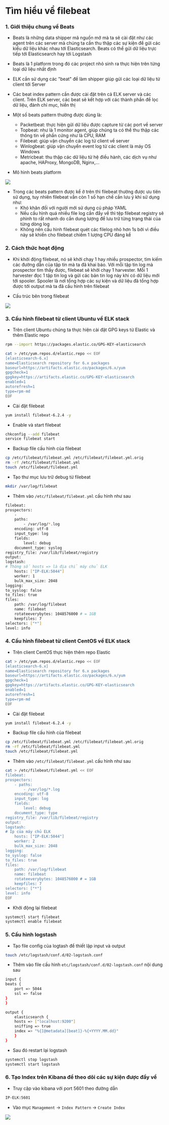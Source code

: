 # Tìm hiểu về filebeat

### 1. Giới thiệu chung về Beats

- Beats là những data shipper mã nguồn mở mà ta sẽ cài đặt như các agent trên các server mà chúng ta cần thu thập các sự kiện để gửi các kiểu dữ liệu khác nhau tới Elasticsearch. Beats có thể gửi dữ liệu trực tiếp tới Elasticsearch hay tới Logstash

- Beats là 1 platform trong đó các project nhỏ sinh ra thực hiện trên từng loại dữ liệu nhất định

- ELK cần sử dụng các "beat" để làm shipper giúp gửi các loại dữ liệu từ client tới Server

- Các beat index pattern cần được cài đặt trên cả ELK server và các client. Trên ELK server, các beat sẽ kết hợp với các thành phần để lọc dữ liệu, đánh chỉ mục, hiển thị

- Một số beats pattern thường được dùng là:
    - Packetbeat: thực hiện gửi dữ liệu được capture từ các port về server
    - Topbeat: như là 1 monitor agent, giúp chúng ta có thể thu thập các thông tin về phần cứng như là CPU, RAM
    - Filebeat: giúp vận chuyển các log từ client về server
    - Winlogbeat: giúp vận chuyển event log từ các client là máy OS Windows
    - Metricbeat: thu thập các dữ liệu từ hệ điều hành, các dịch vụ như apache, HAProxy, MongoDB, Nginx,...

- Mô hình beats platform

![](./images/elk_5.png)

- Trong các beats pattern được kể ở trên thì filebeat thường được ưu tiên sử dụng, tuy nhiên filebeat vẫn còn 1 số hạn chế cần lưu ý khi sử dụng như:
    - Khó khăn đối với người mới sử dụng cú pháp YAML
    - Nếu cấu hình quá nhiều file log cần đẩy về thì tệp filebeat registry sẽ phình to rất nhanh do cần dung lượng để lưu trữ từng trạng thái của từng dòng log
    - Không nên cấu hình filebeat quét các filelog nhỏ hơn 1s bởi vì điều này sẽ khiến cho filebeat chiếm 1 lượng CPU đáng kể

### 2. Cách thức hoạt động

- Khi khởi động filebeat, nó sẽ khởi chạy 1 hay nhiều prospector, tìm kiếm các đường dẫn của tập tin mà ta đã khai báo. Với mỗi tập tin log mà prospector tìm thấy được, filebeat sẽ khởi chạy 1 harvester. Mỗi 1 harvester đọc 1 tập tin log và gửi các bản tin log này khi có dữ liệu mới tới spooler. Spooler là nơi tổng hợp các sự kiện và dữ liệu đã tổng hợp được tới output mà ta đã cấu hình trên filebeat

- Cấu trúc bên trong filebeat

![](./images/elk_6.png)

### 3. Cấu hình filebeat từ client Ubuntu về ELK stack

- Trên client Ubuntu chúng ta thực hiện cài đặt GPG keys từ Elastic và thêm Elastic repo

```sh
rpm --import https://packages.elastic.co/GPG-KEY-elasticsearch

cat > /etc/yum.repos.d/elastic.repo << EOF
[elasticsearch-6.x]
name=Elasticsearch repository for 6.x packages
baseurl=https://artifacts.elastic.co/packages/6.x/yum
gpgcheck=1
gpgkey=https://artifacts.elastic.co/GPG-KEY-elasticsearch
enabled=1
autorefresh=1
type=rpm-md
EOF
```

- Cài đặt filebeat

```sh
yum install filebeat-6.2.4 -y
```

- Enable và start filebeat

```sh
chkconfig --add filebeat
service filebeat start 
```

- Backup file cấu hình của filebeat

```sh
cp /etc/filebeat/filebeat.yml /etc/filebeat/filebeat.yml.orig
rm -rf /etc/filebeat/filebeat.yml
touch /etc/filebeat/filebeat.yml
```

- Tạo thư mục lưu trữ debug từ filebeat

```sh
mkdir /var/log/filebeat
```

- Thêm vào ```/etc/filebeat/filebeat.yml``` cấu hình như sau

```sh
filebeat:
prospectors:
    -
    paths:
        - /var/log/*.log
    encoding: utf-8
    input_type: log
    fields:
        level: debug
    document_type: syslog
registry_file: /var/lib/filebeat/registry
output:
logstash:
# Thông số hosts => là địa chỉ máy chủ ELK
    hosts: ["IP-ELK:5044"]
    worker: 1
    bulk_max_size: 2048
logging:
to_syslog: false
to_files: true
files:
    path: /var/log/filebeat
    name: filebeat
    rotateeverybytes: 1048576000 # = 1GB
    keepfiles: 7
selectors: ["*"]
level: info
```

### 4. Cấu hình filebeat từ client CentOS về ELK stack

- Trên client CentOS thực hiện thêm repo Elastic

```sh
cat > /etc/yum.repos.d/elastic.repo << EOF
[elasticsearch-6.x]
name=Elasticsearch repository for 6.x packages
baseurl=https://artifacts.elastic.co/packages/6.x/yum
gpgcheck=1
gpgkey=https://artifacts.elastic.co/GPG-KEY-elasticsearch
enabled=1
autorefresh=1
type=rpm-md
EOF
```

- Cài đặt filebeat

```sh
yum install filebeat-6.2.4 -y
```

- Backup file cấu hình của filebeat

```sh
cp /etc/filebeat/filebeat.yml /etc/filebeat/filebeat.yml.orig
rm -rf /etc/filebeat/filebeat.yml
touch /etc/filebeat/filebeat.yml
```

- Thêm vào ```/etc/filebeat/filebeat.yml``` cấu hình như sau

```sh
cat > /etc/filebeat/filebeat.yml << EOF
filebeat:
prospectors:
    - paths:
        - /var/log/*.log
    encoding: utf-8
    input_type: log
    fields:
        level: debug
    document_type: type
registry_file: /var/lib/filebeat/registry
output:
logstash:
# Ip của máy chủ ELK
    hosts: ["IP-ELK:5044"]
    worker: 2
    bulk_max_size: 2048
logging:
to_syslog: false
to_files: true
files:
    path: /var/log/filebeat
    name: filebeat
    rotateeverybytes: 1048576000 # = 1GB
    keepfiles: 7
selectors: ["*"]
level: info
EOF
```

- Khởi động lại filebeat

```sh
systemctl start filebeat
systemctl enable filebeat
```

### 5. Cấu hình logstash

- Tạo file config của logtash để thiết lập input và output

```sh
touch /etc/logstash/conf.d/02-logstash.conf
```

- Thêm vào file cấu hình ```etc/logstash/conf.d/02-logstash.conf``` nội dung sau

```sh
input {
beats {
    port => 5044
    ssl => false
}
}

output {
    elasticsearch {
    hosts => ["localhost:9200"]
    sniffing => true
    index => "%{[@metadata][beat]}-%{+YYYY.MM.dd}"
    }
}
```

- Sau đó restart lại logstash

```sh
systemctl stop logstash
systemctl start logstash
```

### 6. Tạo Index trên Kibana để theo dõi các sự kiện được đẩy về

- Truy cập vào kibana với port 5601 theo đường dẫn

```sh
IP-ELK:5601
```

- Vào mục ```Management``` -> ```Index Pattern``` -> ```Create Index```

![](./images/elk_7.png)


